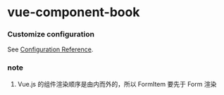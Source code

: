 # vue-component-book

### Customize configuration
See [Configuration Reference](https://cli.vuejs.org/config/).

### note
1. Vue.js 的组件渲染顺序是由内而外的，所以 FormItem 要先于 Form 渲染
